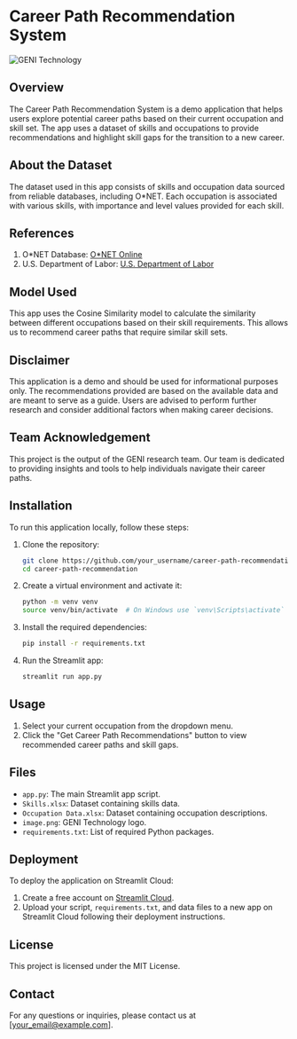 # Career Path Recommendation System

![GENI Technology](image.png)

## Overview
The Career Path Recommendation System is a demo application that helps users explore potential career paths based on their current occupation and skill set. The app uses a dataset of skills and occupations to provide recommendations and highlight skill gaps for the transition to a new career.

## About the Dataset
The dataset used in this app consists of skills and occupation data sourced from reliable databases, including O*NET. Each occupation is associated with various skills, with importance and level values provided for each skill.

## References
1. O*NET Database: [O*NET Online](https://www.onetonline.org/)
2. U.S. Department of Labor: [U.S. Department of Labor](https://www.dol.gov/)

## Model Used
This app uses the Cosine Similarity model to calculate the similarity between different occupations based on their skill requirements. This allows us to recommend career paths that require similar skill sets.

## Disclaimer
This application is a demo and should be used for informational purposes only. The recommendations provided are based on the available data and are meant to serve as a guide. Users are advised to perform further research and consider additional factors when making career decisions.

## Team Acknowledgement
This project is the output of the GENI research team. Our team is dedicated to providing insights and tools to help individuals navigate their career paths.

## Installation
To run this application locally, follow these steps:

1. Clone the repository:
    ```bash
    git clone https://github.com/your_username/career-path-recommendation.git
    cd career-path-recommendation
    ```

2. Create a virtual environment and activate it:
    ```bash
    python -m venv venv
    source venv/bin/activate  # On Windows use `venv\Scripts\activate`
    ```

3. Install the required dependencies:
    ```bash
    pip install -r requirements.txt
    ```

4. Run the Streamlit app:
    ```bash
    streamlit run app.py
    ```

## Usage
1. Select your current occupation from the dropdown menu.
2. Click the "Get Career Path Recommendations" button to view recommended career paths and skill gaps.

## Files
- `app.py`: The main Streamlit app script.
- `Skills.xlsx`: Dataset containing skills data.
- `Occupation Data.xlsx`: Dataset containing occupation descriptions.
- `image.png`: GENI Technology logo.
- `requirements.txt`: List of required Python packages.

## Deployment
To deploy the application on Streamlit Cloud:
1. Create a free account on [Streamlit Cloud](https://streamlit.io/cloud).
2. Upload your script, `requirements.txt`, and data files to a new app on Streamlit Cloud following their deployment instructions.

## License
This project is licensed under the MIT License.

## Contact
For any questions or inquiries, please contact us at [your_email@example.com].
